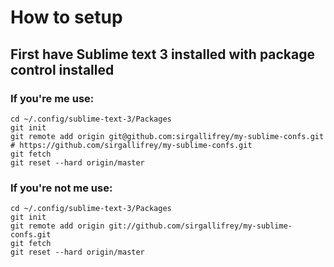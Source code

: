 # How to setup

## First have Sublime text 3 installed with package control installed


### If you're me use:
```
cd ~/.config/sublime-text-3/Packages
git init
git remote add origin git@github.com:sirgallifrey/my-sublime-confs.git 
# https://github.com/sirgallifrey/my-sublime-confs.git
git fetch
git reset --hard origin/master
```


### If you're not me use:
```
cd ~/.config/sublime-text-3/Packages
git init
git remote add origin git://github.com/sirgallifrey/my-sublime-confs.git
git fetch
git reset --hard origin/master
```
